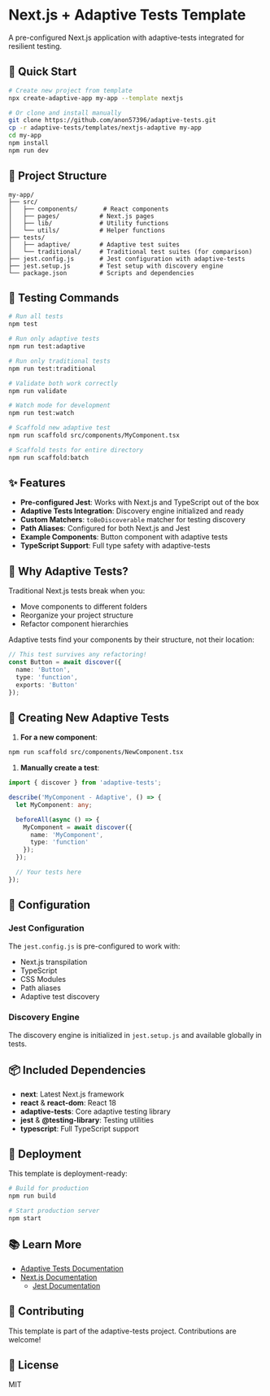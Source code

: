# Next.js + Adaptive Tests Template

A pre-configured Next.js application with adaptive-tests integrated for resilient testing.

## 🚀 Quick Start

```bash
# Create new project from template
npx create-adaptive-app my-app --template nextjs

# Or clone and install manually
git clone https://github.com/anon57396/adaptive-tests.git
cp -r adaptive-tests/templates/nextjs-adaptive my-app
cd my-app
npm install
npm run dev
```

## 📁 Project Structure

```text
my-app/
├── src/
│   ├── components/       # React components
│   ├── pages/           # Next.js pages
│   ├── lib/             # Utility functions
│   └── utils/           # Helper functions
├── tests/
│   ├── adaptive/        # Adaptive test suites
│   └── traditional/     # Traditional test suites (for comparison)
├── jest.config.js       # Jest configuration with adaptive-tests
├── jest.setup.js        # Test setup with discovery engine
└── package.json         # Scripts and dependencies
```

## 🧪 Testing Commands

```bash
# Run all tests
npm test

# Run only adaptive tests
npm run test:adaptive

# Run only traditional tests
npm run test:traditional

# Validate both work correctly
npm run validate

# Watch mode for development
npm run test:watch

# Scaffold new adaptive test
npm run scaffold src/components/MyComponent.tsx

# Scaffold tests for entire directory
npm run scaffold:batch
```

## ✨ Features

- **Pre-configured Jest**: Works with Next.js and TypeScript out of the box
- **Adaptive Tests Integration**: Discovery engine initialized and ready
- **Custom Matchers**: `toBeDiscoverable` matcher for testing discovery
- **Path Aliases**: Configured for both Next.js and Jest
- **Example Components**: Button component with adaptive tests
- **TypeScript Support**: Full type safety with adaptive-tests

## 🎯 Why Adaptive Tests?

Traditional Next.js tests break when you:

- Move components to different folders
- Reorganize your project structure
- Refactor component hierarchies

Adaptive tests find your components by their structure, not their location:

```typescript
// This test survives any refactoring!
const Button = await discover({
  name: 'Button',
  type: 'function',
  exports: 'Button'
});
```

## 📝 Creating New Adaptive Tests

1. **For a new component**:

```bash
npm run scaffold src/components/NewComponent.tsx
```

1. **Manually create a test**:

```typescript
import { discover } from 'adaptive-tests';

describe('MyComponent - Adaptive', () => {
  let MyComponent: any;

  beforeAll(async () => {
    MyComponent = await discover({
      name: 'MyComponent',
      type: 'function'
    });
  });

  // Your tests here
});
```

## 🔧 Configuration

### Jest Configuration

The `jest.config.js` is pre-configured to work with:

- Next.js transpilation
- TypeScript
- CSS Modules
- Path aliases
- Adaptive test discovery

### Discovery Engine

The discovery engine is initialized in `jest.setup.js` and available globally in tests.

## 📦 Included Dependencies

- **next**: Latest Next.js framework
- **react** & **react-dom**: React 18
- **adaptive-tests**: Core adaptive testing library
- **jest** & **@testing-library**: Testing utilities
- **typescript**: Full TypeScript support

## 🚀 Deployment

This template is deployment-ready:

```bash
# Build for production
npm run build

# Start production server
npm start
```

## 📚 Learn More

- [Adaptive Tests Documentation](https://github.com/anon57396/adaptive-tests)
- [Next.js Documentation](https://nextjs.org/docs)
  - [Jest Documentation](https://jestjs.io/docs/getting-started)

## 🤝 Contributing

This template is part of the adaptive-tests project. Contributions are welcome!

## 📄 License

MIT

